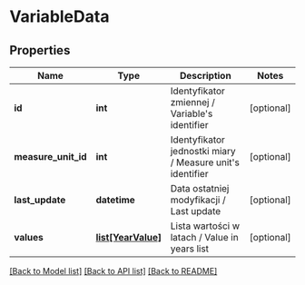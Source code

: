 # VariableData

## Properties
Name | Type | Description | Notes
------------ | ------------- | ------------- | -------------
**id** | **int** | Identyfikator zmiennej / Variable&#39;s identifier | [optional] 
**measure_unit_id** | **int** | Identyfikator jednostki miary / Measure unit&#39;s identifier | [optional] 
**last_update** | **datetime** | Data ostatniej modyfikacji / Last update | [optional] 
**values** | [**list[YearValue]**](YearValue.md) | Lista wartości w latach / Value in years list | [optional] 

[[Back to Model list]](../README.md#documentation-for-models) [[Back to API list]](../README.md#documentation-for-api-endpoints) [[Back to README]](../README.md)



